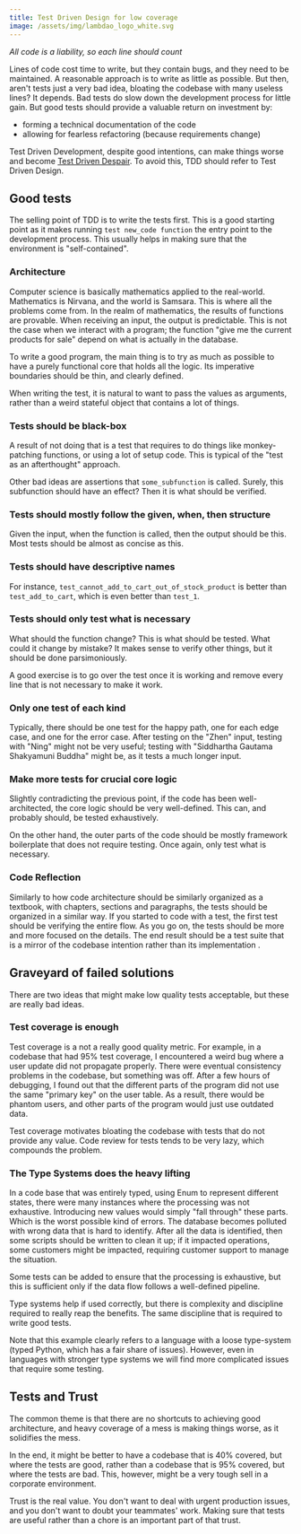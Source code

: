 ```yaml
---
title: Test Driven Design for low coverage
image: /assets/img/lambdao_logo_white.svg
---
```


_All code is a liability, so each line should count_

Lines of code cost time to write, but they contain bugs, and they need to be maintained.
A reasonable approach is to write as little as possible.
But then, aren't tests just a very bad idea, bloating the codebase with many useless lines?
It depends. Bad tests do slow down the development process for little gain.
But good tests should provide a valuable return on investment by:
- forming a technical documentation of the code
- allowing for fearless refactoring (because requirements change)

Test Driven Development, despite good intentions, can make things worse and become [Test Driven Despair](https://touk.pl/blog/2012/09/16/test-driven-traps-part-1/).
To avoid this, TDD should refer to Test Driven Design.

## Good tests

The selling point of TDD is to write the tests first.
This is a good starting point as it makes running `test new_code function` the entry point to the development process.
This usually helps in making sure that the environment is "self-contained".

### Architecture

Computer science is basically mathematics applied to the real-world. 
Mathematics is Nirvana, and the world is Samsara. 
This is where all the problems come from.
In the realm of mathematics, the results of functions are provable. 
When receiving an input, the output is predictable.
This is not the case when we interact with a program; the function "give me the current products for sale" depend on what is actually in the database.

To write a good program, the main thing is to try as much as possible to have a purely functional core that holds all the logic.
Its imperative boundaries should be thin, and clearly defined.

When writing the test, it is natural to want to pass the values as arguments, rather than a weird stateful object that contains a lot of things.

### Tests should be black-box

A result of not doing that is a test that requires to do things like monkey-patching functions, or using a lot of setup code.
This is typical of the "test as an afterthought" approach.

Other bad ideas are assertions that `some_subfunction` is called.
Surely, this subfunction should have an effect? 
Then it is what should be verified.

### Tests should mostly follow the given, when, then structure

Given the input, when the function is called, then the output should be this.
Most tests should be almost as concise as this.

### Tests should have descriptive names

For instance, `test_cannot_add_to_cart_out_of_stock_product` is better than `test_add_to_cart`, which is even better than `test_1`.

### Tests should only test what is necessary

What should the function change? 
This is what should be tested.
What could it change by mistake?
It makes sense to verify other things, but it should be done parsimoniously.

A good exercise is to go over the test once it is working and remove every line that is not necessary to make it work.

### Only one test of each kind

Typically, there should be one test for the happy path, one for each edge case, and one for the error case.
After testing on the "Zhen" input, testing with "Ning" might not be very useful; testing with "Siddhartha Gautama Shakyamuni Buddha" might be, as it tests a much longer input.

### Make more tests for crucial core logic

Slightly contradicting the previous point, if the code has been well-architected, the core logic should be very well-defined.
This can, and probably should, be tested exhaustively.

On the other hand, the outer parts of the code should be mostly framework boilerplate that does not require testing. 
Once again, only test what is necessary.

### Code Reflection

Similarly to how code architecture should be similarly organized as a textbook, with chapters, sections and paragraphs, the tests should be organized in a similar way.
If you started to code with a test, the first test should be verifying the entire flow.
As you go on, the tests should be more and more focused on the details.
The end result should be a test suite that is a mirror of the codebase intention rather than its implementation .


## Graveyard of failed solutions

There are two ideas that might make low quality tests acceptable, but these are really bad ideas. 

### Test coverage is enough

Test coverage is a not a really good quality metric.
For example, in a codebase that had 95% test coverage, I encountered a weird bug where a user update did not propagate properly.
There were eventual consistency problems in the codebase, but something was off.
After a few hours of debugging, I found out that the different parts of the program did not use the same "primary key" on the user table.
As a result, there would be phantom users, and other parts of the program would just use outdated data.

Test coverage motivates bloating the codebase with tests that do not provide any value.
Code review for tests tends to be very lazy, which compounds the problem.

### The Type Systems does the heavy lifting

In a code base that was entirely typed, using Enum to represent different states, there were many instances where the processing was not exhaustive. 
Introducing new values would simply "fall through" these parts. 
Which is the worst possible kind of errors. 
The database becomes polluted with wrong data that is hard to identify. 
After all the data is identified, then some scripts should be written to clean it up; if it impacted operations, some customers might be impacted, requiring customer support to manage the situation.

Some tests can be added to ensure that the processing is exhaustive, but this is sufficient only if the data flow follows a well-defined pipeline.

Type systems help if used correctly, but there is complexity and discipline required to really reap the benefits. The same discipline that is required to write good tests.

Note that this example clearly refers to a language with a loose type-system (typed Python, which has a fair share of issues). However, even in languages with stronger type systems we will find more complicated issues that require some testing.

## Tests and Trust

The common theme is that there are no shortcuts to achieving good architecture, and heavy coverage of a mess is making things worse, as it solidifies the mess.

In the end, it might be better to have a codebase that is 40% covered, but where the tests are good, rather than a codebase that is 95% covered, but where the tests are bad.
This, however, might be a very tough sell in a corporate environment.

Trust is the real value. 
You don't want to deal with urgent production issues, and you don't want to doubt your teammates' work.
Making sure that tests are useful rather than a chore is an important part of that trust.
